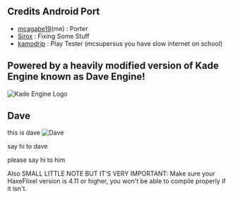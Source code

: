 ## Credits Android Port
* [mcagabe19](https://github.com/mcagabe19)(me) : Porter
* [Sirox](https://github.com/sirox228) : Fixing Some Stuff
* [kamodrip](https://github.com/Akhia11) : Play Tester (mcsupersus you have slow internet on school)


## Powered by a heavily modified version of Kade Engine known as Dave Engine!
![Kade Engine Logo](https://github.com/mcagabe19/VsDave-3.0-Early-Android-Port/blob/main/KadeEngineLogo.png)

## Dave
this is dave
![Dave](https://cdn.discordapp.com/attachments/892140166309892136/905267141299802152/dorve_reale.png)

say hi to dave

please say hi to him

Also SMALL LITTLE NOTE BUT IT'S VERY IMPORTANT: Make sure your HaxeFlixel version is 4.11 or higher, you won't be able to compile properly if it isn't.
